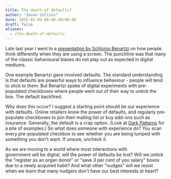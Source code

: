 ```yaml
---
title: The death of defaults?
author: "Jason Collins"
date: 2015-02-09 08:00:48+00:00
draft: false
aliases:
  - /the-death-of-defaults
---
```


Late last year I went to a [presentation by Schlomo Benartzi](http://bi.dpc.nsw.gov.au/blog/professor-shlomo-benartzi-on/) on how people think differently when they are using a screen. The punchline was that many of the classic behavioural biases do not play out as expected in digital mediums.

One example Benartzi gave involved defaults. The standard understanding is that defaults are powerful ways to influence behaviour - people will tend to stick to them. But Benartzi spoke of digital experiments with pre-populated checkboxes where people went out of their way to untick the box. The default backfired.

Why does this occur? I suggest a starting point should be our experience with defaults. Online retailers know the power of defaults, and regularly pre-populate checkboxes to join their mailing list or buy add-ons such as insurance. Generally, the default is a crap option. (Look at [Dark Patterns](http://darkpatterns.org/) for a pile of examples.) So what does someone with experience do? You scan every pre-populated checkbox to see whether you are being lumped with something you don't want. If unsure, uncheck it.

As we are moving to a world where most interactions with government will be digital, will the power of defaults be lost? Will we untick the "register as an organ donor" or "save 3 per cent of you salary" boxes due to a newly acquired habit? And what other "nudges" will we resist when we learn that many nudgers don't have our best interests at heart?
